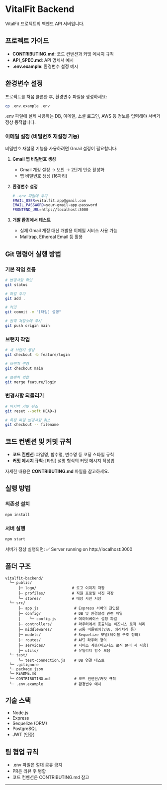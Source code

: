 # VitalFit Backend

VitalFit 프로젝트의 백엔드 API 서버입니다.

## 프로젝트 가이드

- **CONTRIBUTING.md**: 코드 컨벤션과 커밋 메시지 규칙
- **API_SPEC.md**: API 명세서 예시
- **.env.example**: 환경변수 설정 예시

## 환경변수 설정

프로젝트를 처음 클론한 후, 환경변수 파일을 생성하세요:

```bash
cp .env.example .env
```

.env 파일에 실제 사용하는 DB, 이메일, 소셜 로그인, AWS 등 정보를 입력해야 서버가 정상 동작합니다.

### 이메일 설정 (비밀번호 재설정 기능)

비밀번호 재설정 기능을 사용하려면 Gmail 설정이 필요합니다:

1. **Gmail 앱 비밀번호 생성**
   - Gmail 계정 설정 → 보안 → 2단계 인증 활성화
   - 앱 비밀번호 생성 (16자리)

2. **환경변수 설정**
   ```bash
   # .env 파일에 추가
   EMAIL_USER=vitalfit.app@gmail.com
   EMAIL_PASSWORD=your-gmail-app-password
   FRONTEND_URL=http://localhost:3000
   ```

3. **개발 환경에서 테스트**
   - 실제 Gmail 계정 대신 개발용 이메일 서비스 사용 가능
   - Mailtrap, Ethereal Email 등 활용

## Git 명령어 실행 방법

### 기본 작업 흐름

```bash
# 변경사항 확인
git status

# 파일 추가
git add .

# 커밋
git commit -m "[타입] 설명"

# 원격 저장소에 푸시
git push origin main
```

### 브랜치 작업

```bash
# 새 브랜치 생성
git checkout -b feature/login

# 브랜치 변경
git checkout main

# 브랜치 병합
git merge feature/login
```

### 변경사항 되돌리기

```bash
# 마지막 커밋 취소
git reset --soft HEAD~1

# 특정 파일 변경사항 취소
git checkout -- filename
```

## 코드 컨벤션 및 커밋 규칙

- **코드 컨벤션**: 파일명, 함수명, 변수명 등 코딩 스타일 규칙
- **커밋 메시지 규칙**: [타입] 설명 형식의 커밋 메시지 작성법

자세한 내용은 **CONTRIBUTING.md** 파일을 참고하세요.

## 실행 방법

### 의존성 설치

```bash
npm install
```

### 서버 실행

```bash
npm start
```

서버가 정상 실행되면: ✅ Server running on http://localhost:3000

## 폴더 구조

```
vitalfit-backend/
  └─ public/
      ├─ logo/                # 로고 이미지 저장
      ├─ profiles/            # 직원 프로필 사진 저장
      └─ stores/              # 매장 사진 저장
  └─ src/
      ├─ app.js                # Express 서버의 진입점
      ├─ config/               # DB 및 환경설정 관련 파일
      │    └─ config.js        # 데이터베이스 설정 파일
      ├─ controllers/          # 라우터에서 호출하는 비즈니스 로직 처리
      ├─ middlewares/          # 공통 미들웨어(인증, 에러처리 등)
      ├─ models/               # Sequelize 모델(테이블 구조 정의)
      ├─ routes/               # API 라우터 정의
      ├─ services/             # 서비스 계층(비즈니스 로직 분리 시 사용)
      ├─ utils/                # 유틸리티 함수 모음
  └─ test/
      └─ test-connection.js    # DB 연결 테스트
  └─ .gitignore
  └─ package.json
  └─ README.md
  └─ CONTRIBUTING.md           # 코드 컨벤션/커밋 규칙
  └─ .env.example              # 환경변수 예시
```

## 기술 스택

- Node.js
- Express
- Sequelize (ORM)
- PostgreSQL
- JWT (인증)

## 팀 협업 규칙

- .env 파일은 절대 공유 금지
- PR은 리뷰 후 병합
- 코드 컨벤션은 CONTRIBUTING.md 참고

---
